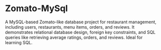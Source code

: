 # Zomato-MySql
A MySQL-based Zomato-like database project for restaurant management, including users, restaurants, menu items, orders, and reviews. It demonstrates relational database design, foreign key constraints, and SQL queries like retrieving average ratings, orders, and reviews. Ideal for learning SQL.
